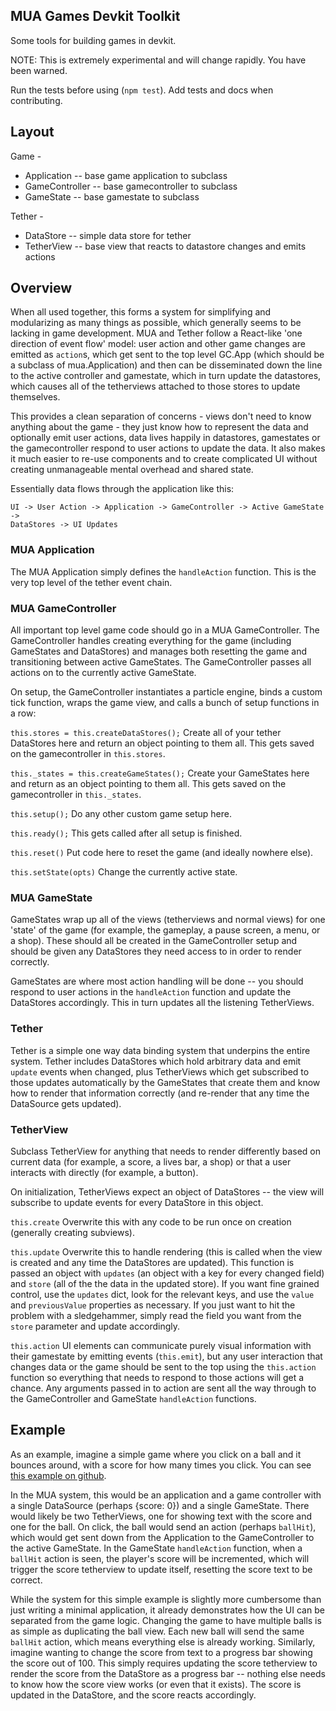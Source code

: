 MUA Games Devkit Toolkit
---------

Some tools for building games in devkit.

NOTE: This is extremely experimental and will change rapidly. You have been
warned.

Run the tests before using (`npm test`). Add tests and docs when contributing.


## Layout
Game -
- Application -- base game application to subclass
- GameController -- base gamecontroller to subclass
- GameState -- base gamestate to subclass

Tether -
- DataStore -- simple data store for tether
- TetherView -- base view that reacts to datastore changes and emits actions


## Overview
When all used together, this forms a system for simplifying and modularizing
as many things as possible, which generally seems to be lacking in game
development. MUA and Tether follow a React-like 'one direction of event flow'
model: user action and other game changes are emitted as `action`s, which get
sent to the top level GC.App (which should be a subclass of mua.Application)
and then can be disseminated down the line to the active controller and
gamestate, which in turn update the datastores, which causes all of the
tetherviews attached to those stores to update themselves.

This provides a clean separation of concerns - views don't need to know anything
about the game - they just know how to represent the data and optionally emit
user actions, data lives happily in datastores, gamestates or the gamecontroller
respond to user actions to update the data. It also makes it much easier to
re-use components and to create complicated UI without creating unmanageable
mental overhead and shared state.

Essentially data flows through the application like this:
```
UI -> User Action -> Application -> GameController -> Active GameState ->
DataStores -> UI Updates
```


### MUA Application
The MUA Application simply defines the `handleAction` function. This is the very
top level of the tether event chain.


### MUA GameController
All important top level game code should go in a MUA GameController. The
GameController handles creating everything for the game (including GameStates
and DataStores) and manages both resetting the game and transitioning between
active GameStates. The GameController passes all actions on to the currently
active GameState.

On setup, the GameController instantiates a particle engine, binds a custom tick
function, wraps the game view, and calls a bunch of setup functions in a row:

`this.stores = this.createDataStores();`
Create all of your tether DataStores here and return an object pointing to
them all. This gets saved on the gamecontroller in `this.stores`.

`this._states = this.createGameStates();`
Create your GameStates here and return as an object pointing to them all. This
gets saved on the gamecontroller in `this._states`.

`this.setup();`
Do any other custom game setup here.

`this.ready();`
This gets called after all setup is finished.

`this.reset()`
Put code here to reset the game (and ideally nowhere else).

`this.setState(opts)`
Change the currently active state.


### MUA GameState
GameStates wrap up all of the views (tetherviews and normal views) for one
'state' of the game (for example, the gameplay, a pause screen, a menu, or a
shop). These should all be created in the GameController setup and should be
given any DataStores they need access to in order to render correctly.

GameStates are where most action handling will be done -- you should respond
to user actions in the `handleAction` function and update the DataStores
accordingly. This in turn updates all the listening TetherViews.


### Tether
Tether is a simple one way data binding system that underpins the entire system.
Tether includes DataStores which hold arbitrary data and emit `update` events
when changed, plus TetherViews which get subscribed to those updates
automatically by the GameStates that create them and know how to render that
information correctly (and re-render that any time the DataSource gets updated).


### TetherView
Subclass TetherView for anything that needs to render differently based on
current data (for example, a score, a lives bar, a shop) or that a user
interacts with directly (for example, a button).

On initialization, TetherViews expect an object of DataStores -- the view
will subscribe to update events for every DataStore in this object.

`this.create`
Overwrite this with any code to be run once on creation (generally creating
subviews).

`this.update`
Overwrite this to handle rendering (this is called when the view is created and
any time the DataStores are updated). This function is passed an object with
`updates` (an object with a key for every changed field) and `store` (all of the
the data in the updated store). If you want fine grained control, use the
`updates` dict, look for the relevant keys, and use the `value` and
`previousValue` properties as necessary. If you just want to hit the problem
with a sledgehammer, simply read the field you want from the `store` parameter
and update accordingly.

`this.action`
UI elements can communicate purely visual information with their gamestate
by emitting events (`this.emit`), but any user interaction that changes data or
the game should be sent to the top using the `this.action` function so
everything that needs to respond to those actions will get a chance. Any
arguments passed in to action are sent all the way through to the GameController
and GameState `handleAction` functions.


## Example
As an example, imagine a simple game where you click on a ball and it bounces
around, with a score for how many times you click. You can see
[this example on github](https://github.com/collingreen/muaBallExample).

In the MUA system, this would be an application and a game controller
with a single DataSource (perhaps {score: 0}) and a single GameState. There
would likely be two TetherViews, one for showing text with the score and one for
the ball. On click, the ball would send an action (perhaps `ballHit`), which
would get sent down from the Application to the GameController to the active
GameState. In the GameState `handleAction` function, when a `ballHit` action is
seen, the player's score will be incremented, which will trigger the score
tetherview to update itself, resetting the score text to be correct.

While the system for this simple example is slightly more cumbersome than just
writing a minimal application, it already demonstrates how the UI can be
separated from the game logic. Changing the game to have multiple balls is as
simple as duplicating the ball view. Each new ball will send the same `ballHit`
action, which means everything else is already working. Similarly, imagine
wanting to change the score from text to a progress bar showing the score out of
100. This simply requires updating the score tetherview to render the score from
the DataStore as a progress bar -- nothing else needs to know how the score view
works (or even that it exists). The score is updated in the DataStore, and the
score reacts accordingly.

